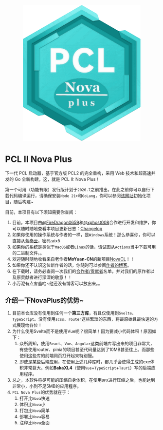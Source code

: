 <div align="center"><img src="./frontend/src/assets/images/NovaPlusRaw.png" alt="Logo" width="386"/></div>

# PCL II Nova Plus

下一代 PCL 启动器，基于官方版 PCL2 的完全重构，采用 Web 技术和超高速并发的 Go 全新构建，这，就是 PCL II: Nova Plus！

第一个可用（功能有限）发行版计划于```2026.7```之前推出，在此之前你可以自行下载代码编译运行，请确保安装```Node 21+```和```GoLang```，你可以参阅[该网址](https://wails.io/docs/gettingstarted/installation)初始化项目，随后构建~

目前，本项目有以下须知需要你查阅：


1. 目前，本项目由[@FireDragon0659](https://github.com/FireDragon0659)和[@xphost008](https://github.com/xphost008)合作进行开发和维护，你可以随时随地查看本项目更新日志：[Changelog](./CHANGELOG.md)
2. 如果你使用的操作系统与作者的一样，是```Windows```系统！那么恭喜你，你可以直接从[蓝奏云](https://wwdy.lanzoub.com/b0sxw1u2h)，密码:aix5
3. 如果你的系统是类似于```MacOS```或者```Linux```的话，请试图从```Actions```当中下载可用的二进制文件。。
4. 欢迎随时随地收看来自老作者**MoYuan-CN**的新项目[NovaCL](https://github.com/NEXORA-Studios/NovaCL)！！
5. 如果你还不认识这位新作者的话，你随时可以参阅[作者的博客](https://xphost008.github.io)。
6. 在下载时，请务必查阅一次我们的[合作者/贡献者](./CONTRIBUTION.md)名单，并对我们的原作者以及原贡献者进行深深的敬意！！
7. 小万泥有点害羞哈~他还没有博客可以放出来。。

## 介绍一下NovaPlus的优势~

1. 目前本仓库没有使用到任何一个**第三方库**，有且仅使用到```Svelte```、```TypeScript```。没有使用```scss```、```router```这些繁琐的东西，将最原始且最快速的方式展现给各位！
2. 为什么使用Svelte而不是使用Vue呢？很简单！因为要减小代码体积！原因如下：
   1. 众所周知，使用```React```、```Vue```、```Angular```这类前端库写出来的项目非常大，有些使用router、pinia的项目甚至代码量达到了10MB甚至往上。而那些使用这些库的前端网页打开起来特别慢。
   2. 即使是某些后端应用，在使用上述几种库时，都几乎会使得生成的exe体积非常巨大。例如**BakaXL4**（使用```Vue```+```TypeScript```+```Tauri```）写的后端应用程序。
3. 总之，本软件将尽可能的压缩自身体积，在使用```UPX```进行压缩之后，也能达到非常小，小到不足5MB的应用程序。
4. ```PCL Nova Plus```的优势就在于：
   1. 打开比```Nova```快速
   2. 体积比```Nova```小
   3. 打包比```Nova```简单
   4. 部署比```Nova```容易
   5. 注释比```Nova```全面
